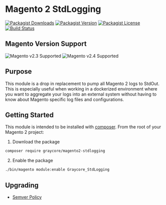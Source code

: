 # Magento 2 StdLogging

[![Packagist Downloads](https://img.shields.io/packagist/dm/graycore/magento2-stdlogging?color=blue)](https://packagist.org/packages/graycore/magento2-stdlogging/stats)
[![Packagist Version](https://img.shields.io/packagist/v/graycore/magento2-stdlogging?color=blue)](https://packagist.org/packages/graycore/magento2-stdlogging)
[![Packagist License](https://img.shields.io/packagist/l/graycore/magento2-stdlogging)](https://github.com/graycoreio/magento2-stdlogging/blob/main/LICENSE)
[![Build Status](https://graycore.visualstudio.com/open-source/_apis/build/status/graycoreio.magento2-stdlogging?branchName=main)](https://graycore.visualstudio.com/open-source/_build/latest?definitionId=18&branchName=main)

## Magento Version Support
![Magento v2.3 Supported](https://img.shields.io/badge/Magento-2.3-brightgreen.svg?labelColor=2f2b2f&logo=magento&logoColor=f26724&color=464246&longCache=true&style=flat)
![Magento v2.4 Supported](https://img.shields.io/badge/Magento-2.4-brightgreen.svg?labelColor=2f2b2f&logo=magento&logoColor=f26724&color=464246&longCache=true&style=flat)

## Purpose
This module is a drop in replacement to pump all Magento 2 logs to StdOut. This is especially useful when working in a dockerized environment where you want to aggregate your logs into an external system without having to know about Magento specific log files and configurations.

## Getting Started
This module is intended to be installed with [composer](https://getcomposer.org/). From the root of your Magento 2 project:

1. Download the package
```bash
composer require graycore/magento2-stdlogging
```
2. Enable the package

```bash
./bin/magento module:enable Graycore_StdLogging
```
## Upgrading
* [Semver Policy](https://semver.org/)